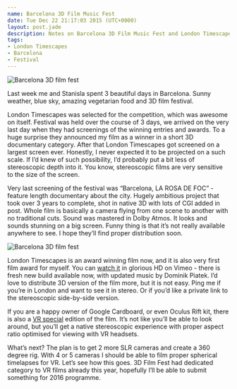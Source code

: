 ```yaml
---
name: Barcelona 3D Film Music Fest
date: Tue Dec 22 21:17:03 2015 (UTC+0000)
layout: post.jade
description: Notes on Barcelona 3D Film Music Fest and London Timescapes film getting awarded
tags:
- London Timescapes
- Barcelona
- Festival
---
```


<img src="https://alexsavin.me/photos/2015-12-3dfest/2015-12-10_01.jpg" class="featured" alt="Barcelona 3D film fest">

Last week me and Stanisla spent 3 beautiful days in Barcelona. Sunny weather, blue sky, amazing vegetarian food and 3D film festival.

London Timescapes was selected for the competition, which was awesome on itself. Festival was held over the course of 3 days, we arrived on the very last day when they had screenings of the winning entries and awards. To a huge surprise they announced my film as a winner in a short 3D documentary category. After that London Timescapes got screened on a largest screen ever. Honestly, I never expected it to be projected on a such scale. If I’d knew of such possibility, I’d probably put a bit less of stereoscopic depth into it. You know, stereoscopic films are very sensitive to the size of the screen.

Very last screening of the festival was “Barcelona, LA ROSA DE FOC” - feature length documentary about the city. Hugely ambitious project that took over 3 years to complete, shot in native 3D with lots of CGI added in post. Whole film is basically a camera flying from one scene to another with no traditional cuts. Sound was mastered in Dolby Atmos. It looks and sounds stunning on a big screen. Funny thing is that it’s not really available anywhere to see. I hope they’ll find proper distribution soon.

<img src="https://alexsavin.me/photos/2015-12-3dfest/2015-12-10_02.jpg" class="featured" alt="Barcelona 3D film fest">

London Timescapes is an award winning film now, and it is also very first film award for myself. You can [watch it](https://vimeo.com/144267009) in glorious HD on Vimeo - there is fresh new build available now, with updated music by Dominik Piatek. I’d love to distribute 3D version of the film more, but it is not easy. Ping me if you’re in London and want to see it in stereo. Or if you’d like a private link to the stereoscopic side-by-side version.

If you are a happy owner of Google Cardboard, or even Oculus Rift kit, there is also a [VR special](https://alexsavin.me/eng/posts/2015-08-15-london-timescapes-update.html) edition of the film. It’s not like you’ll be able to look around, but you’ll get a native stereoscopic experience with proper aspect ratio optimised for viewing with VR headsets.

What’s next? The plan is to get 2 more SLR cameras and create a 360 degree rig. With 4 or 5 cameras I should be able to film proper spherical timelapses for VR. Let’s see how this goes. 3D Film Fest had dedicated category to VR films already this year, hopefully I’ll be able to submit something for 2016 programme.

